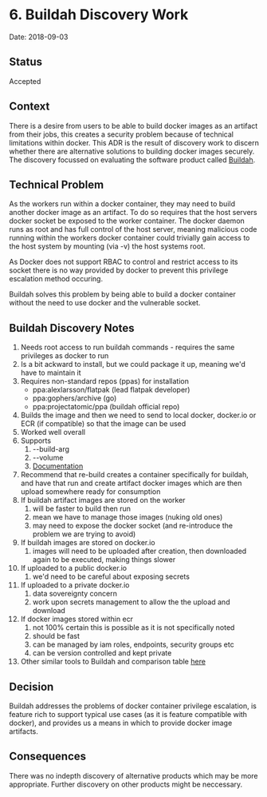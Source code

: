 # 6. Buildah Discovery Work

Date: 2018-09-03

## Status

Accepted

## Context

There is a desire from users to be able to build docker images as an artifact from their jobs, this creates a security problem because of technical limitations within docker.  This ADR is the result of discovery work to discern whether there are alternative solutions to building docker images securely.  The discovery focussed on evaluating the software product called [Buildah].

## Technical Problem

As the workers run within a docker container, they may need to build another docker image as an artifact.  To do so requires that the host servers docker socket be exposed to the worker container.  The docker daemon runs as root and has full control of the host server, meaning malicious code running within the workers docker container could trivially gain access to the host system by mounting (via -v) the host systems root.

As Docker does not support RBAC to control and restrict access to its socket there is no way provided by docker to prevent this privilege escalation method occuring.  

Buildah solves this problem by being able to build a docker container without the need to use docker and the vulnerable socket.

## Buildah Discovery Notes

1. Needs root access to run buildah commands - requires the same privileges as docker to run
1. Is a bit ackward to install, but we could package it up, meaning we'd have to maintain it
1. Requires non-standard repos (ppas) for installation
	- ppa:alexlarsson/flatpak (lead flatpak developer)
	- ppa:gophers/archive (go)
	- ppa:projectatomic/ppa (buildah official repo)
1. Builds the image and then we need to send to local docker, docker.io or ECR (if compatible) so that the image can be used
1. Worked well overall
1. Supports
	1. --build-arg
	1. --volume
	1. [Documentation](https://github.com/projectatomic/buildah/blob/master/docs/buildah-bud.md)
1.  Recommend that re-build creates a container specifically for buildah, and have that run and create artifact docker images which are then upload somewhere ready for consumption
1. If buildah artifact images are stored on the worker
	1. will be faster to build then run
	1. mean we have to manage those images (nuking old ones)
	1. may need to expose the docker socket (and re-introduce the problem we are trying to avoid)
1. If buildah images are stored on docker.io
	1. images will need to be uploaded after creation, then downloaded again to be executed, making things slower
1. If uploaded to a public docker.io
	1. we'd need to be careful about exposing secrets
1. If uploaded to a private docker.io
	1. data sovereignty concern
	1. work upon secrets management to allow the the upload and download
1. If docker images stored within ecr
	1. not 100% certain this is possible as it is not specifically noted
	1. should be fast
	1. can be managed by iam roles, endpoints, security groups etc
	1. can be version controlled and kept private
1. Other similar tools to Buildah and comparison table [here](https://github.com/GoogleContainerTools/kaniko#comparison-with-other-tools)

## Decision

Buildah addresses the problems of docker container privilege escalation, is feature rich to support typical use cases (as it is feature compatible with docker), and provides us a means in which to provide docker image artifacts.

## Consequences

There was no indepth discovery of alternative products which may be more appropriate.  Further discovery on other products might be neccessary.  


[Buildah]: https://www.redhat.com/en/blog/daemon-haunted-container-world-no-longer-introducing-buildah-10
